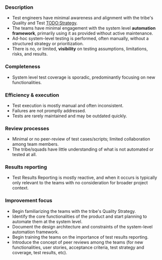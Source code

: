 ### Description

-   Test engineers have minimal awareness and alignment with the tribe's Quality and Test [TODO:Strategy](#).
-   The teams have minimal engagement with the system level **automation framework**, primarily using it as provided without active maintenance.
-   Ad-hoc system-level testing is performed, often manually, without a structured strategy or prioritization.
-   There is no, or limited, **visibility** on testing assumptions, limitations, risks, and results.

### Completeness

-   System level test coverage is sporadic, predominantly focusing on new functionalities.

### Efficiency & execution

-   Test execution is mostly manual and often inconsistent.
-   Failures are not promptly addressed.
-   Tests are rarely maintained and may be outdated quickly.

### Review processes

-   Minimal or no peer-review of test cases/scripts; limited collaboration among team members.
-   The tribe/squads have little understanding of what is not automated or tested at all.

### Results reporting

-   Test Results Reporting is mostly reactive, and when it occurs is typically only relevant to the teams with no consideration for broader project context.

### Improvement focus

-   Begin familiarizing the teams with the tribe's Quality Strategy.
-   Identify the core functionalities of the product and start planning to automate them at the system level.
-   Document the design architecture and constraints of the system-level automation framework.
-   Begin training the teams on the importance of test results reporting.
-   Introduce the concept of peer reviews among the teams (for new functionalities, user stories, acceptance criteria, test strategy and coverage, test results, etc).
